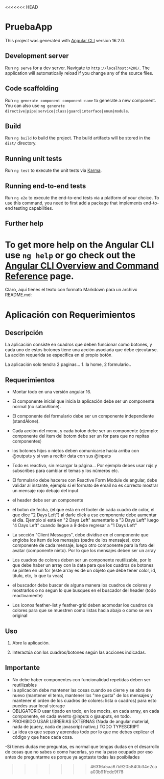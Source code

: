 <<<<<<< HEAD
# PruebaApp

This project was generated with [Angular CLI](https://github.com/angular/angular-cli) version 16.2.0.

## Development server

Run `ng serve` for a dev server. Navigate to `http://localhost:4200/`. The application will automatically reload if you change any of the source files.

## Code scaffolding

Run `ng generate component component-name` to generate a new component. You can also use `ng generate directive|pipe|service|class|guard|interface|enum|module`.

## Build

Run `ng build` to build the project. The build artifacts will be stored in the `dist/` directory.

## Running unit tests

Run `ng test` to execute the unit tests via [Karma](https://karma-runner.github.io).

## Running end-to-end tests

Run `ng e2e` to execute the end-to-end tests via a platform of your choice. To use this command, you need to first add a package that implements end-to-end testing capabilities.

## Further help

To get more help on the Angular CLI use `ng help` or go check out the [Angular CLI Overview and Command Reference](https://angular.io/cli) page.
=======
Claro, aquí tienes el texto con formato Markdown para un archivo README.md:

# Aplicación con Requerimientos

## Descripción

La aplicación consiste en cuadros que deben funcionar como botones, y cada uno de estos botones tiene una acción asociada que debe ejecutarse. La acción requerida se especifica en el propio botón.

La aplicación solo tendra 2 paginas... 1. la home, 2 formulario..

## Requerimientos

- Montar todo en una versión angular 16.

- El componente inicial que inicia la aplicación debe ser un componente normal (no satanAlone).

- El componente del formulario debe ser un componente independiente (standAlone).

- Cada acción del menu, y cada boton debe ser un componente (ejemplo: componente del item del botom debe ser un for para que no repitas componentes)

- los botones hijos o nietos deben comunicarse hacía arriba con @outputs y si van a recibir data con sus @inputs

- Todo es reactivo, sin recargar la página... Por ejemplo debes usar rxjs y subscribes para cambiar el temas y los números etc.

- El formulario debe hacerse con Reactive Form Module de angular, debe validar al instante, ejemplo si el formato de email no es correcto mostrar un mensaje rojo debajo del input

- el header debe ser un componente

- el boton de fecha, (el que esta en el footer de cada cuadro de color, el que dice "2 Days Left") al darle click a ese componente debe aumentar el día. Ejemplo si está en "2 Days Left" aumentarlo a "3 Days Left" luego "4 Days Left" cuando llegue a 9 debe regresar a "1 Days Left"

- La sección "Client Messages", debe dividise en el componente que engloba los item de los mensajes (padre de los mensajes), otro componente de cada mensaje, luego otro componente para la foto del avatar (componente nieto). Por lo que los mensajes deben ser un array

- Los cuadros de colores deben ser un componente reutilizable, por lo que debe haber un array con la data para que los cuadros de botones se pinten en un for (este array es de un objeto que debe tener color, id, titulo, etc, lo que tu veas)

- el buscador debe buscar de alguna manera los cuadros de colores y mostrarlos o no segun lo que busques en el buscador del header (todo reactivamente)

- Los iconos feather-list y feather-grid deben acomodar los cuadros de colores para que se muestren como listas hacia abajo o como se ven original

## Uso

1. Abre la aplicación.

2. Interactúa con los cuadros/botones según las acciones indicadas.

## Importante

- No debe haber componentes con funcionalidad repetidas deben ser reutilizables
- la aplicación debe mantener las cosas cuando se cierre y se abra de nuevo (mantener el tema, mantener los "me gusta" de los mensajes y mantener el orden de los cuadros de colores: lista o cuadros) para esto puedes usar local storage
- OBLIGATORIO usar tipado en todo, en los mocks, en cada array, en cada componente, en cada evento @inputs o @auputs, en todo.
- PROHIBIDO USAR LIBRERIAS EXTERNAS (Nada de angular material, nada de jquery, nada de javascript nativo,) TODO TYPESCRIPT
- La idea es que sepas y aprendas todo por lo que me debes explicar el código y que hace cada cosa.

-Si tienes dudas me preguntas, es normal que tengas dudas en el desarrollo de cosas que no sabes o como hacerlas, yo me la paso ocupado por eso antes de preguntarme es porque ya agotaste todas las posibilades
>>>>>>> 46316a5aa87b9205840b34e2caa03b91fcdc9f78
